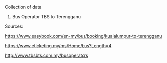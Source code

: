 Collection of data

1. Bus Operator TBS to Terengganu

Sources: 

https://www.easybook.com/en-my/bus/booking/kualalumpur-to-terengganu

https://www.eticketing.my/ms/Home/bus?Length=4

http://www.tbsbts.com.my/busoperators

